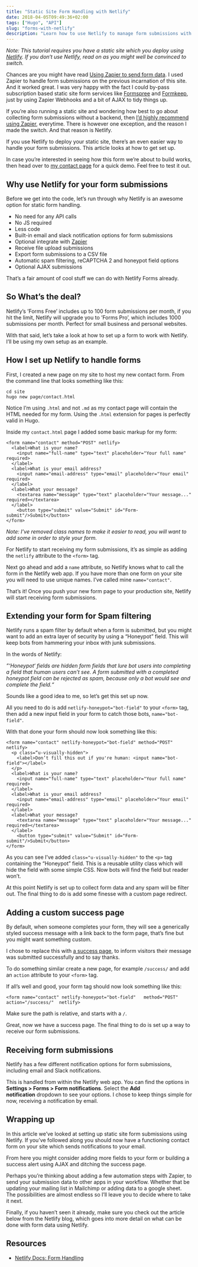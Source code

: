 ```yaml
---
title: "Static Site Form Handling with Netlify"
date: 2018-04-05T09:49:36+02:00
tags: ["Hugo", "API"]
slug: "forms-with-netlify"
description: "Learn how to use Netlify to manage form submissions with automatic spam filtering"
---
```


_Note: This tutorial requires you have a static site which you deploy using [Netlify](https://www.netlify.com/). If you don‘t use Netlify, read on as you might well be convinced to switch._

Chances are you might have read [Using Zapier to send form data](/articles/form-data-with-zapier/). I used Zapier to handle form submissions on the previous incarnation of this site. And it worked great. I was very happy with the fact I could by-pass subscription based static site form services like [Formspree](https://formspree.io/) and [Formkeep](https://formkeep.com/), just by using Zapier Webhooks and a bit of AJAX to tidy things up.

If you’re also running a static site and wondering how best to go about collecting form submissions without a backend, then [I’d highly recommend using Zapier](/articles/form-data-with-zapier/), everytime. There is however one exception, and the reason I made the switch. And that reason is Netlify.

If you use Netlify to deploy your static site, there’s an even easier way to handle your form submissions. This article looks at how to get set up.

In case you’re interested in seeing how this form we’re about to build works, then head over to [my contact page](/contact/) for a quick demo. Feel free to test it out.

## Why use Netlify for your form submissions

Before we get into the code, let’s run through why Netlify is an awesome option for static form handling.

- No need for any API calls
- No JS required
- Less code
- Built-in email and slack notification options for form submissions
- Optional integrate with [Zapier](https://zapier.com/)
- Receive file upload submissions
- Export form submissions to a CSV file
- Automatic spam filtering, reCAPTCHA 2 and honeypot field options
- Optional AJAX submissions

That’s a fair amount of cool stuff we can do with Netlify Forms already.

## So What’s the deal?

Netlify’s ’Forms Free’ includes up to 100 form submissions per month, if you hit the limit, Netlify will upgrade you to ’Forms Pro’, which includes 1000 submissions per month. Perfect for small business and personal websites.

With that said, let’s take a look at how to set up a form to work with Netlify. I’ll be using my own setup as an example.

## How I set up Netlify to handle forms

First, I created a new page on my site to host my new contact form. From the command line that looks something like this:

```
cd site
hugo new page/contact.html
```

Notice I’m using `.html` and not `.md` as my contact page will contain the HTML needed for my form. Using the `.html` extension for pages is perfectly valid in Hugo.

Inside my `contact.html` page I added some basic markup for my form:

```
<form name="contact" method="POST" netlify>
  <label>What is your name?
    <input name="full-name" type="text" placeholder="Your full name" required>
  </label>
  <label>What is your email address?
    <input name="email-address" type="email" placeholder="Your email" required>
  </label>
  <label>What your message?
    <textarea name="message" type="text" placeholder="Your message..." required></textarea>
  </label>
    <button type="submit" value="Submit" id="Form-submit"/>Submit</button>
</form>
```

_Note: I’ve removed class names to make it easier to read, you will want to add some in order to style your form._

For Netlify to start receiving my form submissions, it’s as simple as adding the `netlify` attribute to the `<form>` tag.

Next go ahead and add a `name` attribute, so Netlify knows what to call the form in the Netlify web app. If you have more than one form on your site you will need to use unique names. I’ve called mine `name="contact"`.

That’s it! Once you push your new form page to your production site, Netlify will start receiving form submissions.

## Extending your form for Spam filtering

Netlify runs a spam filter by default when a form is submitted, but you might want to add an extra layer of security by using a “Honeypot” field. This will keep bots from hammering your inbox with junk submissions.

In the words of Netlify:

_”‘Honeypot‘ fields are hidden form fields that lure bot users into completing a field that human users can’t see. A form submitted with a completed honeypot field can be rejected as spam, because only a bot would see and complete the field.“_

Sounds like a good idea to me, so let’s get this set up now.

All you need to do is add `netlify-honeypot="bot-field"` to your `<form>` tag, then add a new input field in your form to catch those bots, `name="bot-field"`.

With that done your form should now look something like this:

```
<form name="contact" netlify-honeypot="bot-field" method="POST" netlify>
  <p class=“u-visually-hidden">
    <label>Don’t fill this out if you're human: <input name="bot-field"></label>
  </p>
  <label>What is your name?
    <input name="full-name" type="text" placeholder="Your full name" required>
  </label>
  <label>What is your email address?
    <input name="email-address" type="email" placeholder="Your email" required>
  </label>
  <label>What your message?
    <textarea name="message" type="text" placeholder="Your message..." required></textarea>
  </label>
    <button type="submit" value="Submit" id="Form-submit"/>Submit</button>
</form>
```

As you can see I’ve added `class="u-visually-hidden"` to the `<p>` tag containing the “Honeypot” field. This is a reusable utility class which will hide the field with some simple CSS. Now bots will find the field but reader won’t.

At this point Netlify is set up to collect form data and any spam will be filter out. The final thing to do is add some finesse with a custom page redirect.

## Adding a custom success page  

By default, when someone completes your form, they will see a generically styled success message with a link back to the form page, that’s fine but you might want something custom.

I chose to replace this with [a success page](/success/), to inform visitors their message was submitted successfully and to say thanks.

To do something similar create a new page, for example `/success/` and add an `action` attribute to your `<form>` tag.

If all’s well and good, your form tag should now look something like this:

```
<form name="contact" netlify-honeypot="bot-field"   method="POST" action="/success/"  netlify>
```

Make sure the path is relative, and starts with a `/`.

Great, now we have a success page. The final thing to do is set up a way to receive our form submissions.

## Receiving form submissions

Netlify has a few different notification options for form submissions, including email and Slack notifications.

This is handled from within the Netlify web app. You can find the options in __Settings > Forms > Form notifications__. Select the __Add notification__ dropdown to see your options. I chose to keep things simple for now, receiving a notification by email.

## Wrapping up

In this article we’ve looked at setting up static site form submissions using Netlify. If you’ve followed along you should now have a functioning contact form on your site which sends notifications to your email.

From here you might consider adding more fields to your form or building a success alert using AJAX and ditching the success page.

Perhaps you’re thinking about adding a few automation steps with Zapier, to send your submission data to other apps in your workflow. Whether that be updating your mailing list in Mailchimp or adding data to a google sheet. The possibilities are almost endless so I’ll leave you to decide where to take it next.

Finally, if you haven’t seen it already, make sure you check out the article below from the Netlify blog, which goes into more detail on what can be done with form data using Netlify.

## Resources

- [Netlify Docs: Form Handling](https://www.netlify.com/docs/form-handling/)
